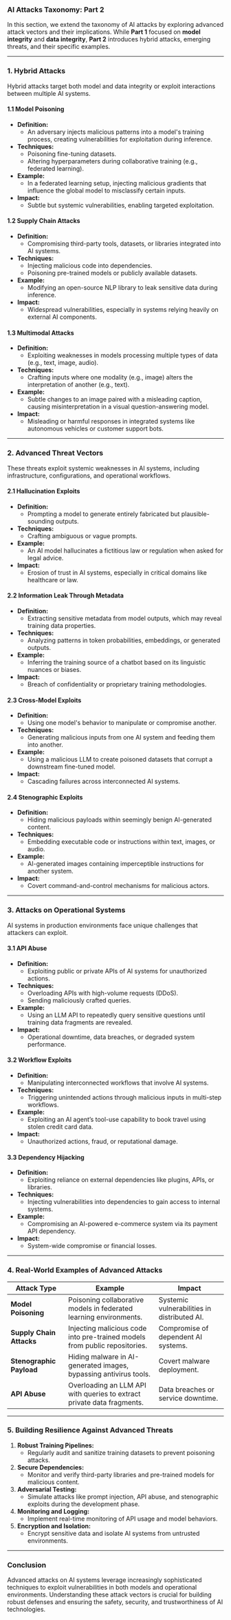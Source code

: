 ### **AI Attacks Taxonomy: Part 2**

In this section, we extend the taxonomy of AI attacks by exploring advanced attack vectors and their implications. While **Part 1** focused on **model integrity** and **data integrity**, **Part 2** introduces hybrid attacks, emerging threats, and their specific examples.

---

### **1. Hybrid Attacks**
Hybrid attacks target both model and data integrity or exploit interactions between multiple AI systems.

#### **1.1 Model Poisoning**
- **Definition:**
  - An adversary injects malicious patterns into a model's training process, creating vulnerabilities for exploitation during inference.
- **Techniques:**
  - Poisoning fine-tuning datasets.
  - Altering hyperparameters during collaborative training (e.g., federated learning).
- **Example:**
  - In a federated learning setup, injecting malicious gradients that influence the global model to misclassify certain inputs.
- **Impact:**
  - Subtle but systemic vulnerabilities, enabling targeted exploitation.

#### **1.2 Supply Chain Attacks**
- **Definition:**
  - Compromising third-party tools, datasets, or libraries integrated into AI systems.
- **Techniques:**
  - Injecting malicious code into dependencies.
  - Poisoning pre-trained models or publicly available datasets.
- **Example:**
  - Modifying an open-source NLP library to leak sensitive data during inference.
- **Impact:**
  - Widespread vulnerabilities, especially in systems relying heavily on external AI components.

#### **1.3 Multimodal Attacks**
- **Definition:**
  - Exploiting weaknesses in models processing multiple types of data (e.g., text, image, audio).
- **Techniques:**
  - Crafting inputs where one modality (e.g., image) alters the interpretation of another (e.g., text).
- **Example:**
  - Subtle changes to an image paired with a misleading caption, causing misinterpretation in a visual question-answering model.
- **Impact:**
  - Misleading or harmful responses in integrated systems like autonomous vehicles or customer support bots.

---

### **2. Advanced Threat Vectors**
These threats exploit systemic weaknesses in AI systems, including infrastructure, configurations, and operational workflows.

#### **2.1 Hallucination Exploits**
- **Definition:**
  - Prompting a model to generate entirely fabricated but plausible-sounding outputs.
- **Techniques:**
  - Crafting ambiguous or vague prompts.
- **Example:**
  - An AI model hallucinates a fictitious law or regulation when asked for legal advice.
- **Impact:**
  - Erosion of trust in AI systems, especially in critical domains like healthcare or law.

#### **2.2 Information Leak Through Metadata**
- **Definition:**
  - Extracting sensitive metadata from model outputs, which may reveal training data properties.
- **Techniques:**
  - Analyzing patterns in token probabilities, embeddings, or generated outputs.
- **Example:**
  - Inferring the training source of a chatbot based on its linguistic nuances or biases.
- **Impact:**
  - Breach of confidentiality or proprietary training methodologies.

#### **2.3 Cross-Model Exploits**
- **Definition:**
  - Using one model's behavior to manipulate or compromise another.
- **Techniques:**
  - Generating malicious inputs from one AI system and feeding them into another.
- **Example:**
  - Using a malicious LLM to create poisoned datasets that corrupt a downstream fine-tuned model.
- **Impact:**
  - Cascading failures across interconnected AI systems.

#### **2.4 Stenographic Exploits**
- **Definition:**
  - Hiding malicious payloads within seemingly benign AI-generated content.
- **Techniques:**
  - Embedding executable code or instructions within text, images, or audio.
- **Example:**
  - AI-generated images containing imperceptible instructions for another system.
- **Impact:**
  - Covert command-and-control mechanisms for malicious actors.

---

### **3. Attacks on Operational Systems**
AI systems in production environments face unique challenges that attackers can exploit.

#### **3.1 API Abuse**
- **Definition:**
  - Exploiting public or private APIs of AI systems for unauthorized actions.
- **Techniques:**
  - Overloading APIs with high-volume requests (DDoS).
  - Sending maliciously crafted queries.
- **Example:**
  - Using an LLM API to repeatedly query sensitive questions until training data fragments are revealed.
- **Impact:**
  - Operational downtime, data breaches, or degraded system performance.

#### **3.2 Workflow Exploits**
- **Definition:**
  - Manipulating interconnected workflows that involve AI systems.
- **Techniques:**
  - Triggering unintended actions through malicious inputs in multi-step workflows.
- **Example:**
  - Exploiting an AI agent’s tool-use capability to book travel using stolen credit card data.
- **Impact:**
  - Unauthorized actions, fraud, or reputational damage.

#### **3.3 Dependency Hijacking**
- **Definition:**
  - Exploiting reliance on external dependencies like plugins, APIs, or libraries.
- **Techniques:**
  - Injecting vulnerabilities into dependencies to gain access to internal systems.
- **Example:**
  - Compromising an AI-powered e-commerce system via its payment API dependency.
- **Impact:**
  - System-wide compromise or financial losses.

---

### **4. Real-World Examples of Advanced Attacks**
| **Attack Type**         | **Example**                                                                                       | **Impact**                                   |
|--------------------------|---------------------------------------------------------------------------------------------------|---------------------------------------------|
| **Model Poisoning**      | Poisoning collaborative models in federated learning environments.                                | Systemic vulnerabilities in distributed AI. |
| **Supply Chain Attacks** | Injecting malicious code into pre-trained models from public repositories.                        | Compromise of dependent AI systems.         |
| **Stenographic Payload** | Hiding malware in AI-generated images, bypassing antivirus tools.                                | Covert malware deployment.                  |
| **API Abuse**            | Overloading an LLM API with queries to extract private data fragments.                           | Data breaches or service downtime.          |

---

### **5. Building Resilience Against Advanced Threats**
1. **Robust Training Pipelines:**
   - Regularly audit and sanitize training datasets to prevent poisoning attacks.
2. **Secure Dependencies:**
   - Monitor and verify third-party libraries and pre-trained models for malicious content.
3. **Adversarial Testing:**
   - Simulate attacks like prompt injection, API abuse, and stenographic exploits during the development phase.
4. **Monitoring and Logging:**
   - Implement real-time monitoring of API usage and model behaviors.
5. **Encryption and Isolation:**
   - Encrypt sensitive data and isolate AI systems from untrusted environments.

---

### **Conclusion**
Advanced attacks on AI systems leverage increasingly sophisticated techniques to exploit vulnerabilities in both models and operational environments. Understanding these attack vectors is crucial for building robust defenses and ensuring the safety, security, and trustworthiness of AI technologies.